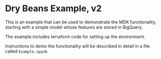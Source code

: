 # Dry Beans Example, v2

This is an example that can be used to demonstrate the MDK functionality,
starting with a simple model whose features are stored in BigQuery.

The example includes terraform code for setting up the environment.

Instructions to demo the functionality will be described in detail in a file called `Example.ipynb`.
